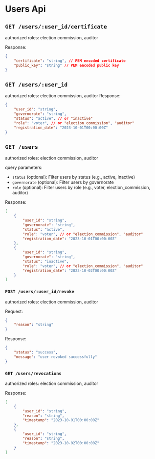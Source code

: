# **Users Api**

## `GET /users/:user_id/certificate`

authorized roles: election commission, auditor

Response:

```json
{
    "certificate": "string", // PEM encoded certificate
    "public_key": "string" // PEM encoded public key
}
```

## `GET /users/:user_id`

authorized roles: election commission, auditor
Response:

```json
{
    "user_id": "string",
    "governorate": "string",
    "status": "active", // or "inactive"
    "role": "voter", // or "election_commission", "auditor"
    "registration_date": "2023-10-01T00:00:00Z"
}
```

## `GET /users`

authorized roles: election commission, auditor

query parameters:

- `status` (optional): Filter users by status (e.g., active, inactive)
- `governorate` (optional): Filter users by governorate
- `role` (optional): Filter users by role (e.g., voter, election_commission, auditor)

Response:

```json
[
    {
        "user_id": "string",
        "governorate": "string",
        "status": "active",
        "role": "voter", // or "election_commission", "auditor"
        "registration_date": "2023-10-01T00:00:00Z"
    },
    {
        "user_id": "string",
        "governorate": "string",
        "status": "inactive",
        "role": "voter", // or "election_commission", "auditor"
        "registration_date": "2023-10-02T00:00:00Z"
    }
]
```

### `POST /users/:user_id/revoke`

authorized roles: election commission, auditor

Request:

```json
{
    "reason": "string"
}
```

Response:

```json
{
    "status": "success",
    "message": "user revoked successfully"
}
```

### `GET /users/revocations`

authorized roles: election commission, auditor

Response:

```json
[
    {
        "user_id": "string",
        "reason": "string",
        "timestamp": "2023-10-01T00:00:00Z"
    },
    {
        "user_id": "string",
        "reason": "string",
        "timestamp": "2023-10-02T00:00:00Z"
    }
]
```
